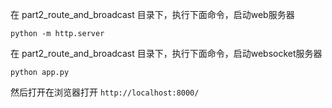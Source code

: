 在 part2_route_and_broadcast 目录下，执行下面命令，启动web服务器
````
python -m http.server
````


在 part2_route_and_broadcast 目录下，执行下面命令，启动websocket服务器
````
python app.py
````

然后打开在浏览器打开 `http://localhost:8000/`